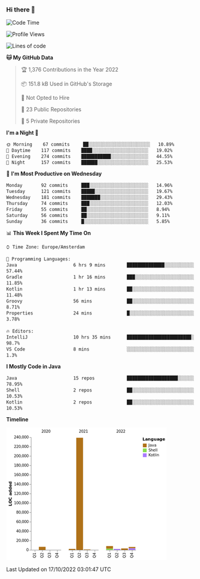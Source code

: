 ### Hi there 👋


<!--START_SECTION:waka-->
![Code Time](http://img.shields.io/badge/Code%20Time-2%2C526%20hrs%2038%20mins-blue)

![Profile Views](http://img.shields.io/badge/Profile%20Views-6-blue)

![Lines of code](https://img.shields.io/badge/From%20Hello%20World%20I%27ve%20Written-268%20Thousand%20lines%20of%20code-blue)

**🐱 My GitHub Data** 

> 🏆 1,376 Contributions in the Year 2022
 > 
> 📦 151.8 kB Used in GitHub's Storage 
 > 
> 🚫 Not Opted to Hire
 > 
> 📜 23 Public Repositories 
 > 
> 🔑 5 Private Repositories  
 > 
**I'm a Night 🦉** 

```text
🌞 Morning    67 commits     ██░░░░░░░░░░░░░░░░░░░░░░░   10.89% 
🌆 Daytime    117 commits    ████░░░░░░░░░░░░░░░░░░░░░   19.02% 
🌃 Evening    274 commits    ███████████░░░░░░░░░░░░░░   44.55% 
🌙 Night      157 commits    ██████░░░░░░░░░░░░░░░░░░░   25.53%

```
📅 **I'm Most Productive on Wednesday** 

```text
Monday       92 commits     ███░░░░░░░░░░░░░░░░░░░░░░   14.96% 
Tuesday      121 commits    █████░░░░░░░░░░░░░░░░░░░░   19.67% 
Wednesday    181 commits    ███████░░░░░░░░░░░░░░░░░░   29.43% 
Thursday     74 commits     ███░░░░░░░░░░░░░░░░░░░░░░   12.03% 
Friday       55 commits     ██░░░░░░░░░░░░░░░░░░░░░░░   8.94% 
Saturday     56 commits     ██░░░░░░░░░░░░░░░░░░░░░░░   9.11% 
Sunday       36 commits     █░░░░░░░░░░░░░░░░░░░░░░░░   5.85%

```


📊 **This Week I Spent My Time On** 

```text
⌚︎ Time Zone: Europe/Amsterdam

💬 Programming Languages: 
Java                     6 hrs 9 mins        ██████████████░░░░░░░░░░░   57.44% 
Gradle                   1 hr 16 mins        ███░░░░░░░░░░░░░░░░░░░░░░   11.85% 
Kotlin                   1 hr 13 mins        ██░░░░░░░░░░░░░░░░░░░░░░░   11.48% 
Groovy                   56 mins             ██░░░░░░░░░░░░░░░░░░░░░░░   8.71% 
Properties               24 mins             █░░░░░░░░░░░░░░░░░░░░░░░░   3.78%

🔥 Editors: 
IntelliJ                 10 hrs 35 mins      ████████████████████████░   98.7% 
VS Code                  8 mins              ░░░░░░░░░░░░░░░░░░░░░░░░░   1.3%

```

**I Mostly Code in Java** 

```text
Java                     15 repos            ███████████████████░░░░░░   78.95% 
Shell                    2 repos             ██░░░░░░░░░░░░░░░░░░░░░░░   10.53% 
Kotlin                   2 repos             ██░░░░░░░░░░░░░░░░░░░░░░░   10.53%

```


**Timeline**

![Chart not found](https://raw.githubusercontent.com/powercasgamer/powercasgamer/master/charts/bar_graph.png) 


 Last Updated on 17/10/2022 03:01:47 UTC
<!--END_SECTION:waka-->
